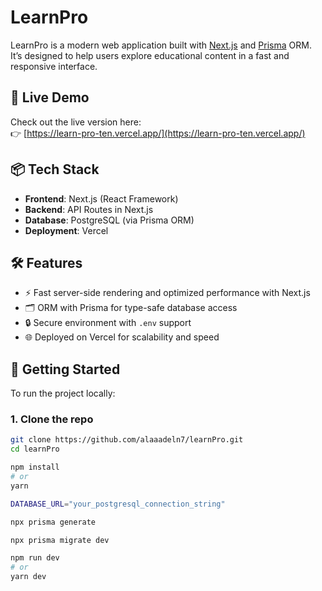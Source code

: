 # LearnPro

LearnPro is a modern web application built with [Next.js](https://nextjs.org/) and [Prisma](https://www.prisma.io/) ORM. It’s designed to help users explore educational content in a fast and responsive interface.

## 🚀 Live Demo

Check out the live version here:  
👉 [https://learn-pro-ten.vercel.app/](https://learn-pro-ten.vercel.app/)

## 📦 Tech Stack

- **Frontend**: Next.js (React Framework)
- **Backend**: API Routes in Next.js
- **Database**: PostgreSQL (via Prisma ORM)
- **Deployment**: Vercel

## 🛠️ Features

- ⚡ Fast server-side rendering and optimized performance with Next.js
- 🗂️ ORM with Prisma for type-safe database access
- 🔒 Secure environment with `.env` support
- 🌐 Deployed on Vercel for scalability and speed

## 📄 Getting Started

To run the project locally:

### 1. Clone the repo
```bash
git clone https://github.com/alaaadeln7/learnPro.git
cd learnPro

npm install
# or
yarn

DATABASE_URL="your_postgresql_connection_string"

npx prisma generate

npx prisma migrate dev

npm run dev
# or
yarn dev

